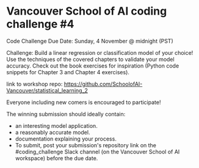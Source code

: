# Vancouver School of AI coding challenge #4

Code Challenge
Due Date: Sunday, 4 November @ midnight (PST)

Challenge: Build a linear regression or classification model of your choice! Use the techniques of the covered chapters to validate your model accuracy. Check out the book exercises for inspiration (Python code snippets for Chapter 3 and Chapter 4 exercises).

link to workshop repo: https://github.com/SchoolofAI-Vancouver/statistical_learning_2

Everyone including new comers is encouraged to participate!

The winning submission should ideally contain:

- an interesting model application.
- a reasonably accurate model.
- documentation explaining your process.
- To submit, post your submission's repository link on the #coding_challenge  Slack channel (on the Vancouver School of AI workspace) before the due date.
